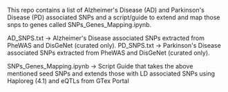This repo contains a list of Alzheimer's Disease (AD) and Parkinson's Disease (PD) associated SNPs and a script/guide to extend and map those snps to genes called SNPs_Genes_Mapping.ipynb.

AD_SNPS.txt -> Alzheimer's Disease associated SNPs extracted from PheWAS and DisGeNet (curated only).
PD_SNPS.txt -> Parkinson's Disease associated SNPs extracted from PheWAS and DisGeNet (curated only).

SNPs_Genes_Mapping.ipynb -> Script Guide that takes the above mentioned seed SNPs and extends those with LD associated SNPs using Haploreg (4.1) and eQTLs from GTex Portal